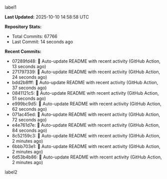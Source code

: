 
label1 
<!-- ACTIVITY_START -->
**Last Updated:** 2025-10-10 14:58:58 UTC

**Repository Stats:**
- Total Commits: 67766
- Last Commit: 14 seconds ago

**Recent Commits:**
- 07289fd48: 🤖 Auto-update README with recent activity (GitHub Action, 13 seconds ago)
- 271797339: 🤖 Auto-update README with recent activity (GitHub Action, 24 seconds ago)
- bdd2b8fff: 🤖 Auto-update README with recent activity (GitHub Action, 37 seconds ago)
- 0841121c5: 🤖 Auto-update README with recent activity (GitHub Action, 51 seconds ago)
- e999bc9d5: 🤖 Auto-update README with recent activity (GitHub Action, 62 seconds ago)
- 071ac45ed: 🤖 Auto-update README with recent activity (GitHub Action, 72 seconds ago)
- e4e761d7e: 🤖 Auto-update README with recent activity (GitHub Action, 84 seconds ago)
- 8c52159c3: 🤖 Auto-update README with recent activity (GitHub Action, 2 minutes ago)
- 6bbb703e1: 🤖 Auto-update README with recent activity (GitHub Action, 2 minutes ago)
- 6d53b4b86: 🤖 Auto-update README with recent activity (GitHub Action, 2 minutes ago)
<!-- ACTIVITY_END -->

label2
